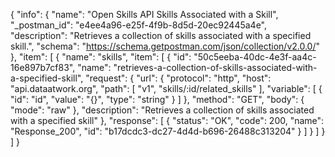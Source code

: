 {
  "info": {
    "name": "Open Skills API Skills Associated with a Skill",
    "_postman_id": "e4ee4a96-e25f-4f9b-8d5d-20ec92445a4e",
    "description": "Retrieves a collection of skills associated with a specified skill.",
    "schema": "https://schema.getpostman.com/json/collection/v2.0.0/"
  },
  "item": [
    {
      "name": "skills",
      "item": [
        {
          "id": "50c5eeba-40dc-4e3f-aa4c-16e897b7cf83",
          "name": "retrieves-a-collection-of-skills-associated-with-a-specified-skill",
          "request": {
            "url": {
              "protocol": "http",
              "host": "api.dataatwork.org",
              "path": [
                "v1",
                "skills/:id/related_skills"
              ],
              "variable": [
                {
                  "id": "id",
                  "value": "{}",
                  "type": "string"
                }
              ]
            },
            "method": "GET",
            "body": {
              "mode": "raw"
            },
            "description": "Retrieves a collection of skills associated with a specified skill"
          },
          "response": [
            {
              "status": "OK",
              "code": 200,
              "name": "Response_200",
              "id": "b17dcdc3-dc27-4d4d-b696-26488c313204"
            }
          ]
        }
      ]
    }
  ]
}